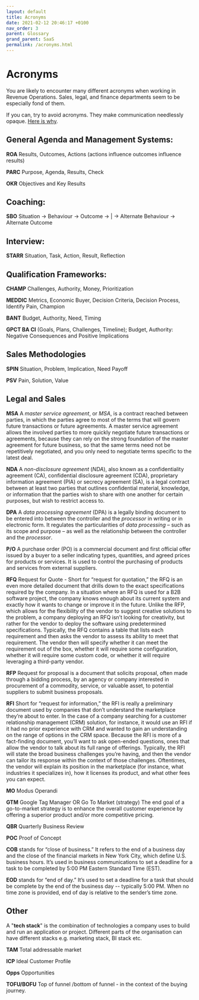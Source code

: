 ```yaml
---
layout: default
title: Acronyms
date: 2021-02-12 20:46:17 +0100
nav_order: 3
parent: Glossary
grand_parent: SaaS
permalink: /acronyms.html
---
```


# Acronyms

You are likely to encounter many different acronyms when working in Revenue Operations. Sales, legal, and finance departments seem to be especially fond of them.

If you can, try to avoid acronyms. They make communication needlessly opaque. [Here is why](https://gist.github.com/klaaspieter/12cd68f54bb71a3940eae5cdd4ea1764).

## General Agenda and Management Systems:

**ROA**
Results, Outcomes, Actions (actions influence outcomes influence results)

**PARC**
Purpose, Agenda, Results, Check

**OKR**
Objectives and Key Results

## Coaching:

**SBO**
Situation -> Behaviour -> Outcome -> | -> Alternate Behaviour -> Alternate Outcome

## Interview:

**STARR** Situation, Task, Action, Result, Reflection

## Qualification Frameworks:

**CHAMP**
Challenges, Authority, Money, Prioritization

**MEDDIC**
Metrics, Economic Buyer, Decision Criteria, Decision Process, Identify Pain, Champion

**BANT**
Budget, Authority, Need, Timing

**GPCT BA CI** (Goals, Plans, Challenges, Timeline); Budget, Authority: Negative Consequences and Positive Implications

## Sales Methodologies

**SPIN** Situation, Problem, Implication, Need Payoff

**PSV** Pain, Solution, Value

## Legal and Sales

**MSA**
A _master service agreement_, or _MSA_, is a contract reached between parties, in which the parties agree to most of the terms that will govern future transactions or future agreements. A master service agreement allows the involved parties to more quickly negotiate future transactions or agreements, because they can rely on the strong foundation of the master agreement for future business, so that the same terms need not be repetitively negotiated, and you only need to negotiate terms specific to the latest deal.

**NDA**
A _non-disclosure agreement_ (_NDA_), also known as a confidentiality agreement (CA), confidential disclosure agreement (CDA), proprietary information agreement (PIA) or secrecy agreement (SA), is a legal contract between at least two parties that outlines confidential material, knowledge, or information that the parties wish to share with one another for certain purposes, but wish to restrict access to.

**DPA**
A _data processing agreement_ (DPA) is a legally binding document to be entered into between the controller and the _processor_ in writing or in electronic form. It regulates the particularities of _data processing_ – such as its scope and purpose – as well as the relationship between the controller and the _processor_.

**P/O**
A purchase order (PO) is a commercial document and first official offer issued by a buyer to a seller indicating types, quantities, and agreed prices for products or services. It is used to control the purchasing of products and services from external suppliers.

**RFQ** Request for Quote - Short for “request for quotation,” the RFQ is an even more detailed document that drills down to the exact specifications required by the company. In a situation where an RFQ is used for a B2B software project, the company knows enough about its current system and exactly how it wants to change or improve it in the future.
Unlike the RFP, which allows for the flexibility of the vendor to suggest creative solutions to the problem, a company deploying an RFQ isn’t looking for creativity, but rather for the vendor to deploy the software using predetermined specifications. Typically, the RFQ contains a table that lists each requirement and then asks the vendor to assess its ability to meet that requirement. The vendor then will specify whether it can meet the requirement out of the box, whether it will require some configuration, whether it will require some custom code, or whether it will require leveraging a third-party vendor.

**RFP** Request for proposal is a document that solicits proposal, often made through a bidding process, by an agency or company interested in procurement of a commodity, service, or valuable asset, to potential suppliers to submit business proposals.

**RFI** Short for “request for information,” the RFI is really a preliminary document used by companies that don’t understand the marketplace they’re about to enter. In the case of a company searching for a customer relationship management (CRM) solution, for instance, it would use an RFI if it had no prior experience with CRM and wanted to gain an understanding on the range of options in the CRM space.
Because the RFI is more of a fact-finding document, you’ll want to ask open-ended questions, ones that allow the vendor to talk about its full range of offerings. Typically, the RFI will state the broad business challenges you’re having, and then the vendor can tailor its response within the context of those challenges. Oftentimes, the vendor will explain its position in the marketplace (for instance, what industries it specializes in), how it licenses its product, and what other fees you can expect.

**MO** Modus Operandi

**GTM**
Google Tag Manager OR
Go To Market (strategy)
The end goal of a go-to-market strategy is to enhance the overall customer experience by offering a superior product and/or more competitive pricing.

**QBR** Quarterly Business Review

**POC** Proof of Concept

**COB** stands for “close of business.” It refers to the end of a business day and the close of the financial markets in New York City, which define U.S. business hours. It’s used in business communications to set a deadline for a task to be completed by 5:00 PM Eastern Standard Time (EST).

**EOD** stands for “end of day.” It’s used to set a deadline for a task that should be complete by the end of the business day -- typically 5:00 PM. When no time zone is provided, end of day is relative to the sender’s time zone.

## Other

A "**tech stack**" is the combination of technologies a company uses to build and run an application or project. Different parts of the organisation can have different stacks e.g. marketing stack, BI stack etc.

**TAM** Total addressable market

**ICP** Ideal Customer Profile

**Opps** Opportunities

**TOFU/BOFU** Top of funnel /bottom of funnel - in the context of the buying journey.
